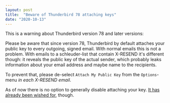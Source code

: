 ```yaml
---
layout: post
title:  "Beware of Thunderbird 78 attaching keys"
date: "2020-10-13"
---
```


This is a warning about Thunderbird version 78 and later versions:

Please be aware that since version 78, Thunderbird by default attaches your public key to every outgoing, signed email. With normal emails this is not a problem.
With emails to a schleuder-list that contain X-RESEND it's different though: it reveals the public key of the actual sender, which probably leaks information about your email address and maybe name to the recipients.

To prevent that, please de-select `Attach My Public Key` from the `Options`-menu _in each X-RESEND email_.

As of now there is no option to generally disable attaching your key. [It has already been wished for](https://bugzilla.mozilla.org/show_bug.cgi?id=1654950), though.

